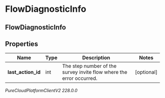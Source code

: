 # FlowDiagnosticInfo

## FlowDiagnosticInfo

## Properties

|Name | Type | Description | Notes|
|------------ | ------------- | ------------- | -------------|
| **last_action_id** | int | The step number of the survey invite flow where the error occurred. | [optional] |



_PureCloudPlatformClientV2 228.0.0_
